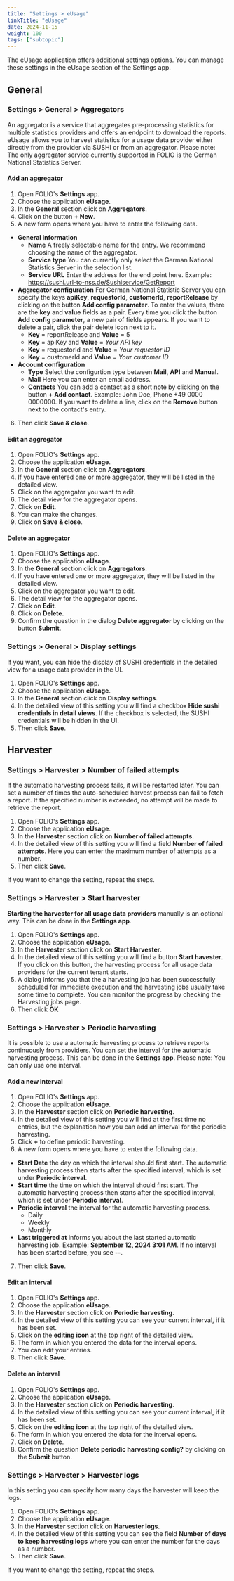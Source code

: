 ```yaml
---
title: "Settings > eUsage"
linkTitle: "eUsage"
date: 2024-11-15
weight: 100
tags: ["subtopic"]   
---
```


The eUsage application offers additional settings options. You can manage these settings in the eUsage section of the Settings app. 

## General

### Settings > General > Aggregators

An aggregator is a service that aggregates pre-processing statistics for multiple statistics providers and offers an endpoint to download the reports. eUsage allows you to harvest statistics for a usage data provider either directly from the provider via SUSHI or from an aggregator. Please note: The only aggregator service currently supported in FOLIO is the German National Statistics Server.

#### Add an aggregator

1. Open FOLIO's **Settings** app.
2. Choose the application **eUsage**.
3. In the **General** section click on **Aggregators**.
4. Click on the button **+ New**.
5. A new form opens where you have to enter the following data.

* **General information**
    * **Name** A freely selectable name for the entry. We recommend choosing the name of the aggregator.
    * **Service type** You can currently only select the German National Statistics Server in the selection list.
    * **Service URL** Enter the address for the end point here. Example: https://sushi.url-to-nss.de/Sushiservice/GetReport
* **Aggregator configuration** For German National Statistic Server you can specify the keys **apiKey**, **requestorId**, **customerId**, **reportRelease** by clicking on the button **Add config parameter**. To enter the values, there are the **key** and **value** fields as a pair. Every time you click the button **Add config parameter**, a new pair of fields appears. If you want to delete a pair, click the pair delete icon next to it.
    * **Key** = reportRelease and **Value** = 5
    * **Key** = apiKey and **Value** = *Your API key*
    * **Key** = requestorId and **Value** = *Your requestor ID*
    * **Key** = customerId and **Value** = *Your customer ID*
* **Account configuration**
    * **Type** Select the configurtion type between **Mail**, **API** and **Manual**.
    * **Mail** Here you can enter an email address.
    * **Contacts** You can add a contact as a short note by clicking on the button **+ Add contact**. Example: John Doe, Phone +49 0000 0000000. If you want to delete a line, click on the **Remove** button next to the contact's entry.

6. Then click **Save & close**.


#### Edit an aggregator

1. Open FOLIO's **Settings** app.
2. Choose the application **eUsage**.
3. In the **General** section click on **Aggregators**.
4. If you have entered one or more aggregator, they will be listed in the detailed view.
5. Click on the aggregator you want to edit.
6. The detail view for the aggregator opens.
7. Click on **Edit**.
8. You can make the changes.
9. Click on **Save & close**.


#### Delete an aggregator

1. Open FOLIO's **Settings** app.
2. Choose the application **eUsage**.
3. In the **General** section click on **Aggregators**.
4. If you have entered one or more aggregator, they will be listed in the detailed view.
5. Click on the aggregator you want to edit.
6. The detail view for the aggregator opens.
7. Click on **Edit**.
8. Click on **Delete**.
9. Confirm the question in the dialog **Delete aggregator** by clicking on the button **Submit**.


### Settings > General > Display settings

If you want, you can hide the display of SUSHI credentials in the detailed view for a usage data provider in the UI.

1. Open FOLIO's **Settings** app.
2. Choose the application **eUsage**.
3. In the **General** section click on **Display settings**.
4. In the detailed view of this setting you will find a checkbox **Hide sushi credentials in detail views**. If the checkbox is selected, the SUSHI credentials will be hidden in the UI.
5. Then click **Save**.


## Harvester

### Settings > Harvester > Number of failed attempts

If the automatic harvesting process fails, it will be restarted later. You can set a number of times the auto-scheduled harvest process can fail to fetch a report. If the specified number is exceeded, no attempt will be made to retrieve the report.

1. Open FOLIO's **Settings** app.
2. Choose the application **eUsage**.
3. In the **Harvester** section click on **Number of failed attempts**.
4. In the detailed view of this setting you will find a field **Number of failed attempts**. Here you can enter the maximum number of attempts as a number.
5. Then click **Save**.

If you want to change the setting, repeat the steps.


### Settings > Harvester > Start harvester

**Starting the harvester for all usage data providers** manually is an optional way. This can be done in the **Settings app**.

1. Open FOLIO's **Settings** app.
2. Choose the application **eUsage**.
3. In the **Harvester** section click on **Start Harvester**.
4. In the detailed view of this setting you will find a button **Start havester**. If you click on this button, the harvesting process for all usage data providers for the current tenant starts.
5. A dialog informs you that the a harvesting job has been successfully scheduled for immediate execution and the harvesting jobs usually take some time to complete. You can monitor the progress by checking the Harvesting jobs page.
6. Then click **OK**


### Settings > Harvester > Periodic harvesting

It is possible to use a automatic harvesting process to retrieve reports continuously from providers. You can set the interval for the automatic harvesting process. This can be done in the **Settings app**. Please note: You can only use one interval.


#### Add a new interval

1. Open FOLIO's **Settings** app.
2. Choose the application **eUsage**.
3. In the **Harvester** section click on **Periodic harvesting**.
4. In the detailed view of this setting you will find at the first time no entries, but the explanation how you can add an interval for the periodic harvesting.
5. Click **+** to define periodic harvesting.
6. A new form opens where you have to enter the following data.
* **Start Date** the day on which the interval should first start. The automatic harvesting process then starts after the specified interval, which is set under **Periodic interval**.
* **Start time** the time on which the interval should first start. The automatic harvesting process then starts after the specified interval, which is set under **Periodic interval**.
* **Periodic interval** the interval for the automatic harvesting process.
    * Daily
    * Weekly
    * Monthly
* **Last triggered at** informs you about the last started automatic harvesting job. Example: **September 12, 2024 3:01 AM**. If no interval has been started before, you see **--**.
7. Then click **Save**.


#### Edit an interval

1. Open FOLIO's **Settings** app.
2. Choose the application **eUsage**.
3. In the **Harvester** section click on **Periodic harvesting**.
4. In the detailed view of this setting you can see your current interval, if it has been set.
5. Click on the **editing icon** at the top right of the detailed view.
6. The form in which you entered the data for the interval opens.
7. You can edit your entries.
8. Then click **Save**.


#### Delete an interval

1. Open FOLIO's **Settings** app.
2. Choose the application **eUsage**.
3. In the **Harvester** section click on **Periodic harvesting**.
4. In the detailed view of this setting you can see your current interval, if it has been set.
5. Click on the **editing icon** at the top right of the detailed view.
6. The form in which you entered the data for the interval opens.
7. Click on **Delete**.
8. Confirm the question **Delete periodic harvesting config?** by clicking on the **Submit** button.


### Settings > Harvester > Harvester logs

In this setting you can specify how many days the harvester will keep the logs.

1. Open FOLIO's **Settings** app.
2. Choose the application **eUsage**.
3. In the **Harvester** section click on **Harvester logs**.
4. In the detailed view of this setting you can see the field **Number of days to keep harvesting logs** where you can enter the number for the days as a number. 
5. Then click **Save**.

If you want to change the setting, repeat the steps.
